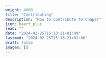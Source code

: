 ```yaml
---
weight: 4000
title: "Contributing"
description: "How to contribute to Chapar"
icon: heart_plus
lead: ""
date: "2024-02-25T15:13:21+01:00"
lastmod: "2024-02-25T15:13:21+01:00"
draft: false
images: []
---
```


